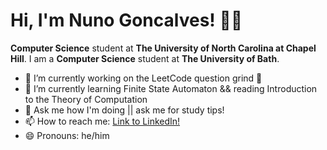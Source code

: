 # Hi, I'm Nuno Goncalves! 👋🏽

**Computer Science** student at **The University of North Carolina at Chapel Hill**.
I am a **Computer Science** student at **The University of Bath**.

- 🔭 I’m currently working on the LeetCode question grind :muscle:
- 🌱 I’m currently learning Finite State Automaton && reading Introduction to the Theory of Computation
- 💬 Ask me how I'm doing || ask me for study tips!
- 📫 How to reach me: [Link to LinkedIn!](https://www.linkedin.com/in/goncalves-925b18162/)
- 😄 Pronouns: he/him
